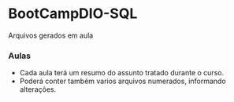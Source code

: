 # BootCampDIO-SQL
Arquivos gerados em aula

### Aulas

- Cada aula terá um resumo do assunto tratado durante o curso.
- Poderá conter também varios arquivos numerados, informando alterações.
